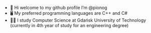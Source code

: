 - 👋 Hi welcome to my github profile I’m @pionog
- 🖥️ My preferred programming languages are C++ and C#
- 👨‍🎓 I study Computer Science at Gdańsk University of Technology (currently in 4th year of study for an engineering degree)
